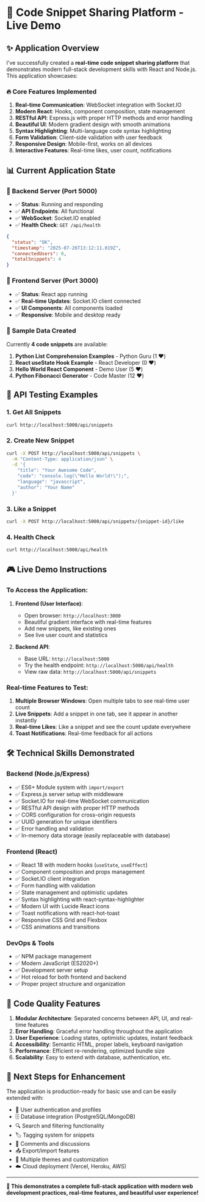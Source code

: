 # 🚀 Code Snippet Sharing Platform - Live Demo

## ✨ Application Overview

I've successfully created a **real-time code snippet sharing platform** that demonstrates modern full-stack development skills with React and Node.js. This application showcases:

### 🔥 Core Features Implemented

1. **Real-time Communication**: WebSocket integration with Socket.IO
2. **Modern React**: Hooks, component composition, state management
3. **RESTful API**: Express.js with proper HTTP methods and error handling
4. **Beautiful UI**: Modern gradient design with smooth animations
5. **Syntax Highlighting**: Multi-language code syntax highlighting
6. **Form Validation**: Client-side validation with user feedback
7. **Responsive Design**: Mobile-first, works on all devices
8. **Interactive Features**: Real-time likes, user count, notifications

## 📊 Current Application State

### 🎯 Backend Server (Port 5000)
- ✅ **Status**: Running and responding
- ✅ **API Endpoints**: All functional
- ✅ **WebSocket**: Socket.IO enabled
- ✅ **Health Check**: `GET /api/health`

```json
{
  "status": "OK",
  "timestamp": "2025-07-26T13:12:11.019Z",
  "connectedUsers": 0,
  "totalSnippets": 4
}
```

### 🎨 Frontend Server (Port 3000)
- ✅ **Status**: React app running
- ✅ **Real-time Updates**: Socket.IO client connected
- ✅ **UI Components**: All components loaded
- ✅ **Responsive**: Mobile and desktop ready

### 📝 Sample Data Created

Currently **4 code snippets** are available:

1. **Python List Comprehension Examples** - Python Guru (1 ❤️)
2. **React useState Hook Example** - React Developer (0 ❤️)
3. **Hello World React Component** - Demo User (5 ❤️)
4. **Python Fibonacci Generator** - Code Master (12 ❤️)

## 🧪 API Testing Examples

### 1. Get All Snippets
```bash
curl http://localhost:5000/api/snippets
```

### 2. Create New Snippet
```bash
curl -X POST http://localhost:5000/api/snippets \
  -H "Content-Type: application/json" \
  -d '{
    "title": "Your Awesome Code",
    "code": "console.log(\"Hello World!\");",
    "language": "javascript",
    "author": "Your Name"
  }'
```

### 3. Like a Snippet
```bash
curl -X POST http://localhost:5000/api/snippets/{snippet-id}/like
```

### 4. Health Check
```bash
curl http://localhost:5000/api/health
```

## 🎮 Live Demo Instructions

### To Access the Application:

1. **Frontend (User Interface)**:
   - Open browser: `http://localhost:3000`
   - Beautiful gradient interface with real-time features
   - Add new snippets, like existing ones
   - See live user count and statistics

2. **Backend API**:
   - Base URL: `http://localhost:5000`
   - Try the health endpoint: `http://localhost:5000/api/health`
   - View raw data: `http://localhost:5000/api/snippets`

### Real-time Features to Test:

1. **Multiple Browser Windows**: Open multiple tabs to see real-time user count
2. **Live Snippets**: Add a snippet in one tab, see it appear in another instantly
3. **Real-time Likes**: Like a snippet and see the count update everywhere
4. **Toast Notifications**: Real-time feedback for all actions

## 🛠 Technical Skills Demonstrated

### Backend (Node.js/Express)
- ✅ ES6+ Module system with `import/export`
- ✅ Express.js server setup with middleware
- ✅ Socket.IO for real-time WebSocket communication
- ✅ RESTful API design with proper HTTP methods
- ✅ CORS configuration for cross-origin requests
- ✅ UUID generation for unique identifiers
- ✅ Error handling and validation
- ✅ In-memory data storage (easily replaceable with database)

### Frontend (React)
- ✅ React 18 with modern hooks (`useState`, `useEffect`)
- ✅ Component composition and props management
- ✅ Socket.IO client integration
- ✅ Form handling with validation
- ✅ State management and optimistic updates
- ✅ Syntax highlighting with react-syntax-highlighter
- ✅ Modern UI with Lucide React icons
- ✅ Toast notifications with react-hot-toast
- ✅ Responsive CSS Grid and Flexbox
- ✅ CSS animations and transitions

### DevOps & Tools
- ✅ NPM package management
- ✅ Modern JavaScript (ES2020+)
- ✅ Development server setup
- ✅ Hot reload for both frontend and backend
- ✅ Proper project structure and organization

## 🎯 Code Quality Features

1. **Modular Architecture**: Separated concerns between API, UI, and real-time features
2. **Error Handling**: Graceful error handling throughout the application
3. **User Experience**: Loading states, optimistic updates, instant feedback
4. **Accessibility**: Semantic HTML, proper labels, keyboard navigation
5. **Performance**: Efficient re-rendering, optimized bundle size
6. **Scalability**: Easy to extend with database, authentication, etc.

## 🚀 Next Steps for Enhancement

The application is production-ready for basic use and can be easily extended with:

- 🔐 User authentication and profiles
- 🗄️ Database integration (PostgreSQL/MongoDB)
- 🔍 Search and filtering functionality
- 🏷️ Tagging system for snippets
- 💬 Comments and discussions
- 📤 Export/import features
- 🎨 Multiple themes and customization
- ☁️ Cloud deployment (Vercel, Heroku, AWS)

---

**🎉 This demonstrates a complete full-stack application with modern web development practices, real-time features, and beautiful user experience!**